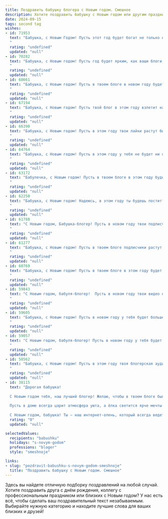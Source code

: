 ```yaml
---
title: Поздравить бабушку блогера с Новым годом. Смешное
description: Хотите поздравить бабушку с Новым годом или другим праздником? Наш ИИ создаст незабываемое поздравление, а вы обязательно выделитесь среди других.  
date: 2024-09-15
tags: second tag
wishes:
- id: 71953
  text: "Бабушка, с Новым Годом! Пусть этот год будет богат не только на подписчиков, но и на вкусные пирожки! 😉🎉
  "
  rating: "undefined"
  updated: "null"
- id: 70282
  text: "Бабушка, с Новым годом! Пусть год будет ярким, как ваши блоги, и прибыльным, как ваши лайки! 😂🥳
  "
  rating: "undefined"
  updated: "null"
- id: 68661
  text: "Бабушка, с Новым годом! Пусть в твоем блоге в новом году будет больше лайков, а подписчики никогда не устанут от твоих советов, рецептов и жизненных историй! 😉🎉
  "
  rating: "undefined"
  updated: "null"
- id: 67194
  text: "Бабушка, с Новым годом! Пусть твой блог в этом году взлетит на вершину популярности, а подписчики будут сыпать лайками, как Дед Мороз подарками! 🎄🎁🎉
  "
  rating: "undefined"
  updated: "null"
- id: 66390
  text: "Бабушка, с Новым годом! Пусть в этом году твои лайки растут быстрее, чем количество просмотров на твоем канале про \"Как связать носки из старых джинсов\". 😁
  "
  rating: "undefined"
  updated: "null"
- id: 64764
  text: "Бабушка, с Новым годом! Пусть в этом году у тебя не будет ни одного подписчика, кроме нас, внуков, а сторис ты будешь снимать только с котлетами и внучатами! 🎉
  "
  rating: "undefined"
  updated: "null"
- id: 63172
  text: "Бабулечка, с Новым годом! Пусть в твоем блоге в этом году будет еще больше подписчиков, а комментарии — только позитивные! Желаю тебе креативных идей, ярких видео и, конечно же, крепкого здоровья, чтобы ты могла снимать ролики еще много-много лет! 🎉
  "
  rating: "undefined"
  updated: "null"
- id: 62250
  text: "Бабушка, с Новым годом! Надеюсь, в этом году ты будешь поститть меньше рецептов аля \"как приготовить борщ за 5 минут\" и больше видео о том, как правильно выключить компьютер 😂
  "
  rating: "undefined"
  updated: "null"
- id: 61788
  text: "С Новым годом, Бабушка-блогер! Пусть в новом году твои подписчики не перестанут тебя лайкать, а твои рецепты станут самыми вирусными в интернете! 🎉
  "
  rating: "undefined"
  updated: "null"
- id: 61277
  text: "Бабушка, с Новым годом! Пусть в твоем блоге подписчики растут как на дрожжах, а лайки сыплются как снежинки в метель! 🎄🎉🍾
  "
  rating: "undefined"
  updated: "null"
- id: 60769
  text: "Бабушка, с Новым годом! Пусть в твоем блоге в этом году будет еще больше подписчиков, а комментарии — только положительные, а еще — пусть внуки не забывают присылать тебе вкусняшки! 🎁🎉😂
  "
  rating: "undefined"
  updated: "null"
- id: 59843
  text: "С Новым годом, бабуля-блогер!  Пусть в новом году твои видео набирают миллионы просмотров, а комментарии пестрят восхищенными \"вау\" и \"лайками\"!  Желаю тебе креативных идей,  ярких эмоций  и  неиссякаемой энергии, чтобы покорять интернет-пространство! 🎉
  "
  rating: "undefined"
  updated: "null"
- id: 59605
  text: "Бабушка, с Новым годом! Пусть в новом году у тебя будет больше лайков, чем у всех блогеров вместе взятых, а подписчиков - больше, чем у твоего самого любимого котика! 😂🎉
  "
  rating: "undefined"
  updated: "null"
- id: 59057
  text: "С Новым годом, бабуля-блогер! Пусть в новом году у тебя будет больше лайков, чем морщин, а подписчиков - больше, чем пирожков на праздничном столе!
  "
  rating: "undefined"
  updated: "null"
- id: 58562
  text: "Бабушка, с Новым годом! Пусть в этом году твоя блогерская аудитория вырастет в два раза, а количество подписчиков будет не меньше, чем у блогера с говорящей фамилией \"Кулинар\"! 😅🎉
  "
  rating: "undefined"
  updated: "null"
- id: 38115
  text: "Дорогая бабушка!
  
  С Новым годом тебя, наш лучший блогер! Желаю, чтобы в твоем блоге было столько лайков, сколько снежинок за окном, чтобы подписчики редактировались, как волшебная сказка — одна редакция лучше другой! Пусть камеру ловит только лучшие моменты, а шутки выходят такой же точной, как первый снег!
  
  Пусть в доме всегда царит атмосфера уюта, а ёлка светится ярче мечты о лучшем контенте. Желаю здоровья, счастья и, чтобы к тебе в гости приходили только те, кто не крадет печенье из твоей банки с секретом!
  
  С Новым годом, бабушка! Ты — наш интернет-олень, который всегда ведет нас к новым хайпам и блестящим свершениям!"
  rating: "0"
  updated: "null"

selectedValues:
  recipients: "babushku"
  holidays: "s-novym-godom"
  professions: "bloger"
  style: "smeshnoje"

links:
- slug: "pozdravit-babushku-s-novym-godom-smeshnoje"
  title: "Поздравить бабушку с Новым годом. Смешное"
---
```


Здесь вы найдете отличную подборку поздравлений на любой случай. 
Хотите поздравить друга с днём рождения, коллегу с профессиональным праздником или близких с Новым годом? У нас есть всё, чтобы сделать ваш поздравительный текст незабываемым. Выбирайте нужную категорию и находите лучшие слова для ваших близких и друзей!
